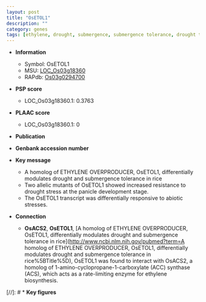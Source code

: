 ```yaml
---
layout: post
title: "OsETOL1"
description: ""
category: genes
tags: [ethylene, drought, submergence, submergence tolerance, drought tolerance, drought stress, abiotic stress]
---
```


* **Information**  
    + Symbol: OsETOL1  
    + MSU: [LOC_Os03g18360](http://rice.plantbiology.msu.edu/cgi-bin/ORF_infopage.cgi?orf=LOC_Os03g18360)  
    + RAPdb: [Os03g0294700](http://rapdb.dna.affrc.go.jp/viewer/gbrowse_details/irgsp1?name=Os03g0294700)  

* **PSP score**  
    + LOC_Os03g18360.1: 0.3763 

* **PLAAC score**  
    + LOC_Os03g18360.1: 0 

* **Publication**  

* **Genbank accession number**  

* **Key message**  
    + A homolog of ETHYLENE OVERPRODUCER, OsETOL1, differentially modulates drought and submergence tolerance in rice
    + Two allelic mutants of OsETOL1 showed increased resistance to drought stress at the panicle development stage.
    + The OsETOL1 transcript was differentially responsive to abiotic stresses.

* **Connection**  
    + __OsACS2__, __OsETOL1__, [A homolog of ETHYLENE OVERPRODUCER, OsETOL1, differentially modulates drought and submergence tolerance in rice](http://www.ncbi.nlm.nih.gov/pubmed?term=A homolog of ETHYLENE OVERPRODUCER, OsETOL1, differentially modulates drought and submergence tolerance in rice%5BTitle%5D), OsETOL1 was found to interact with OsACS2, a homolog of 1-amino-cyclopropane-1-carboxylate (ACC) synthase (ACS), which acts as a rate-limiting enzyme for ethylene biosynthesis.

[//]: # * **Key figures**  


